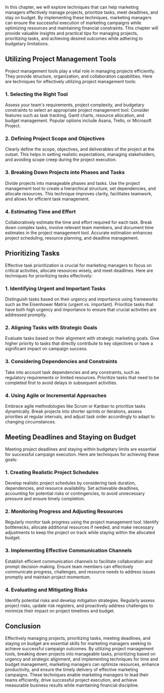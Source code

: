 
In this chapter, we will explore techniques that can help marketing managers effectively manage projects, prioritize tasks, meet deadlines, and stay on budget. By implementing these techniques, marketing managers can ensure the successful execution of marketing campaigns while optimizing resources and maintaining financial constraints. This chapter will provide valuable insights and practical tips for managing projects, prioritizing tasks, and achieving desired outcomes while adhering to budgetary limitations.

**Utilizing Project Management Tools**
--------------------------------------

Project management tools play a vital role in managing projects efficiently. They provide structure, organization, and collaboration capabilities. Here are techniques for effectively utilizing project management tools:

### 1\. Selecting the Right Tool

Assess your team's requirements, project complexity, and budgetary constraints to select an appropriate project management tool. Consider features such as task tracking, Gantt charts, resource allocation, and budget management. Popular options include Asana, Trello, or Microsoft Project.

### 2\. Defining Project Scope and Objectives

Clearly define the scope, objectives, and deliverables of the project at the outset. This helps in setting realistic expectations, managing stakeholders, and avoiding scope creep during the project execution.

### 3\. Breaking Down Projects into Phases and Tasks

Divide projects into manageable phases and tasks. Use the project management tool to create a hierarchical structure, set dependencies, and allocate resources. This technique improves clarity, facilitates teamwork, and allows for efficient task management.

### 4\. Estimating Time and Effort

Collaboratively estimate the time and effort required for each task. Break down complex tasks, involve relevant team members, and document time estimates in the project management tool. Accurate estimation enhances project scheduling, resource planning, and deadline management.

**Prioritizing Tasks**
----------------------

Effective task prioritization is crucial for marketing managers to focus on critical activities, allocate resources wisely, and meet deadlines. Here are techniques for prioritizing tasks effectively:

### 1\. Identifying Urgent and Important Tasks

Distinguish tasks based on their urgency and importance using frameworks such as the Eisenhower Matrix (urgent vs. important). Prioritize tasks that have both high urgency and importance to ensure that crucial activities are addressed promptly.

### 2\. Aligning Tasks with Strategic Goals

Evaluate tasks based on their alignment with strategic marketing goals. Give higher priority to tasks that directly contribute to key objectives or have a significant impact on campaign success.

### 3\. Considering Dependencies and Constraints

Take into account task dependencies and any constraints, such as regulatory requirements or limited resources. Prioritize tasks that need to be completed first to avoid delays in subsequent activities.

### 4\. Using Agile or Incremental Approaches

Embrace agile methodologies like Scrum or Kanban to prioritize tasks dynamically. Break projects into shorter sprints or iterations, assess priorities at regular intervals, and adjust task order accordingly to adapt to changing circumstances.

**Meeting Deadlines and Staying on Budget**
-------------------------------------------

Meeting project deadlines and staying within budgetary limits are essential for successful campaign execution. Here are techniques for achieving these goals:

### 1\. Creating Realistic Project Schedules

Develop realistic project schedules by considering task duration, dependencies, and resource availability. Set achievable deadlines, accounting for potential risks or contingencies, to avoid unnecessary pressure and ensure timely completion.

### 2\. Monitoring Progress and Adjusting Resources

Regularly monitor task progress using the project management tool. Identify bottlenecks, allocate additional resources if needed, and make necessary adjustments to keep the project on track while staying within the allocated budget.

### 3\. Implementing Effective Communication Channels

Establish efficient communication channels to facilitate collaboration and prompt decision-making. Ensure team members can effectively communicate progress, challenges, and resource needs to address issues promptly and maintain project momentum.

### 4\. Evaluating and Mitigating Risks

Identify potential risks and develop mitigation strategies. Regularly assess project risks, update risk registers, and proactively address challenges to minimize their impact on project timelines and budget.

**Conclusion**
--------------

Effectively managing projects, prioritizing tasks, meeting deadlines, and staying on budget are essential skills for marketing managers seeking to achieve successful campaign outcomes. By utilizing project management tools, breaking down projects into manageable tasks, prioritizing based on urgency and strategic alignment, and implementing techniques for time and budget management, marketing managers can optimize resources, enhance productivity, and ensure the timely delivery of effective marketing campaigns. These techniques enable marketing managers to lead their teams efficiently, drive successful project execution, and achieve measurable business results while maintaining financial discipline.
